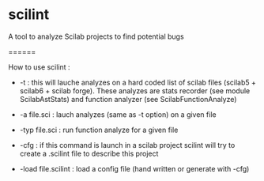 scilint
=======

A tool to analyze Scilab projects to find potential bugs


======

How to use scilint :

- -t : this will lauche analyzes on a hard coded list of scilab files (scilab5 + scilab6 + scilab forge). These analyzes are stats recorder (see module ScilabAstStats) and function analyzer (see ScilabFunctionAnalyze)

- -a file.sci : lauch analyzes (same as -t option) on a given file

- -typ file.sci : run function analyze for a given file

- -cfg : if this command is launch in a scilab project scilint will try to create a .scilint file to describe this project

- -load file.scilint : load a config file (hand written or generate with -cfg)